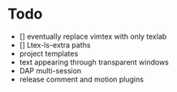 # Todo
- [] eventually replace vimtex with only texlab
- [] Ltex-ls-extra paths
- project templates
- text appearing through transparent windows
- DAP multi-session
- release comment and motion plugins
